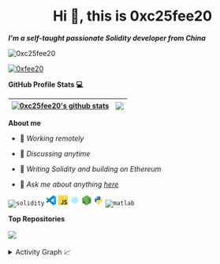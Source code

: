 <h1 align="center">Hi 👋, this is 0xc25fee20</h1>

<em><b>I'm a self-taught passionate Solidity developer from China</b></em>

<p align="left"> <img src="https://komarev.com/ghpvc/?username=0xc25fee20&label=Profile%20views&color=0080ff&&style=flat" alt="0xc25fee20" /> </p>

<p align="left"> <a href="https://twitter.com/0xfee20" target="_Blank"><img src="https://img.shields.io/twitter/follow/0xfee20?label=Follow&style=social" alt="0xfee20" /></a> </p>


**GitHub Profile Stats 💻**

| <a href="https://github.com/0xc25fee20"><img align="center" src="https://github-readme-stats.vercel.app/api?username=0xc25fee20&show_icons=true&include_all_commits=true&theme=buefy&hide_border=true" alt="0xc25fee20's github stats" /></a> | <a href="https://github.com/0xc25fee20"><img align="center" src="https://github-readme-stats.vercel.app/api/top-langs/?username=0xc25fee20&layout=compact&theme=buefy&hide_border=true" /></a> |
| ------------- | ------------- |


**About me**

- 💼 <em>Working remotely</em>

- 👬 <em>Discussing anytime</em>

- 📝 <em>Writing Solidity and building on Ethereum</em>

- 💬 <em>Ask me about anything [here](https://github.com/0xc25fee20/0xc25fee20/issues)</em>

<code><img height="20" alt="solidity" 
src="https://docs.soliditylang.org/en/v0.8.15/_static/logo.svg"></code>
<code><img height="20" alt="VSCode" 
src="https://raw.githubusercontent.com/github/explore/80688e429a7d4ef2fca1e82350fe8e3517d3494d/topics/visual-studio-code/visual-studio-code.png"></code>
<code><img height="20" alt="javascript" src="https://raw.githubusercontent.com/github/explore/80688e429a7d4ef2fca1e82350fe8e3517d3494d/topics/javascript/javascript.png"></code>
<code><img height="20" alt="react" 
src="https://raw.githubusercontent.com/github/explore/80688e429a7d4ef2fca1e82350fe8e3517d3494d/topics/react/react.png"></code>
<code><img height="20" alt="nodejs" 
src="https://raw.githubusercontent.com/github/explore/80688e429a7d4ef2fca1e82350fe8e3517d3494d/topics/nodejs/nodejs.png"></code>
<code><img height="20" alt="python" 
src="https://raw.githubusercontent.com/devicons/devicon/master/icons/python/python-original.svg"></code>
<code><img height="20" alt="matlab" 
src="https://upload.wikimedia.org/wikipedia/commons/2/21/Matlab_Logo.png"></code>


**Top Repositories**

<a href="https://github.com/0xc25fee20/0xc25fee20">
  <img align="center" src="https://github-readme-stats.vercel.app/api/pin/?username=0xc25fee20&repo=0xc25fee20&theme=buefy" />
</a>

<br />
<br />

<details>
  <summary>Activity Graph 📈</summary>
<a href="https://github.com/0xc25fee20"><img alt="0xc25fee20's Activity Graph" src="https://activity-graph.herokuapp.com/graph/?username=0xc25fee20&bg_color=fff&color=000&line=cc66ff&point=000&hide_border=true" /></a>
</details>

